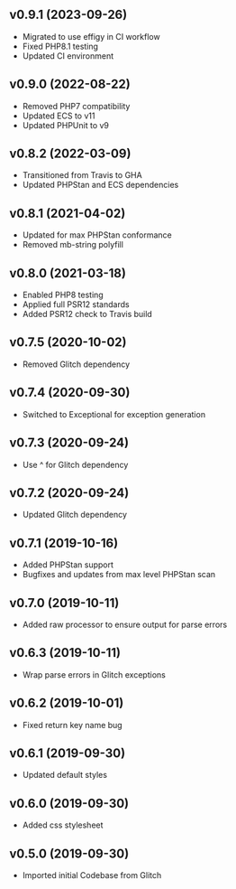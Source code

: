 ## v0.9.1 (2023-09-26)
* Migrated to use effigy in CI workflow
* Fixed PHP8.1 testing
* Updated CI environment

## v0.9.0 (2022-08-22)
* Removed PHP7 compatibility
* Updated ECS to v11
* Updated PHPUnit to v9

## v0.8.2 (2022-03-09)
* Transitioned from Travis to GHA
* Updated PHPStan and ECS dependencies

## v0.8.1 (2021-04-02)
* Updated for max PHPStan conformance
* Removed mb-string polyfill

## v0.8.0 (2021-03-18)
* Enabled PHP8 testing
* Applied full PSR12 standards
* Added PSR12 check to Travis build

## v0.7.5 (2020-10-02)
* Removed Glitch dependency

## v0.7.4 (2020-09-30)
* Switched to Exceptional for exception generation

## v0.7.3 (2020-09-24)
* Use ^ for Glitch dependency

## v0.7.2 (2020-09-24)
* Updated Glitch dependency

## v0.7.1 (2019-10-16)
* Added PHPStan support
* Bugfixes and updates from max level PHPStan scan

## v0.7.0 (2019-10-11)
* Added raw processor to ensure output for parse errors

## v0.6.3 (2019-10-11)
* Wrap parse errors in Glitch exceptions

## v0.6.2 (2019-10-01)
* Fixed return key name bug

## v0.6.1 (2019-09-30)
* Updated default styles

## v0.6.0 (2019-09-30)
* Added css stylesheet

## v0.5.0 (2019-09-30)
* Imported initial Codebase from Glitch
